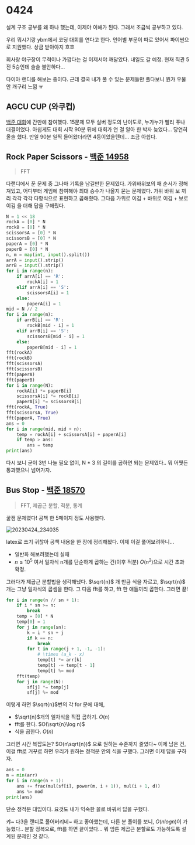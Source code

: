 # 0424

설계 구조 공부를 왜 하나 했는데, 이제야 이해가 된다. 그래서 조금씩 공부하고 있다.

우리 뭐시기랑 ybm에서 코딩 대회를 연다고 한다. 언어별 부문이 따로 있어서 파이썬으로 지원했다. 상금 받아야지 흐흐

회사랑 야구장이 무척이나 가깝다는 걸 이제서야 깨달았다. 내일도 갈 예정. 현재 직관 5전 5승인데 슬슬 불안하다...

다이아 랜디를 해보는 중이다. 근데 결국 내가 풀 수 있는 문제들만 풀다보니 뭔가 우물 안 개구리 느낌 ㅠ



## AGCU CUP (와쿠컵)

[백준 대회](https://www.acmicpc.net/contest/view/967)에 간만에 참여했다. 15문제 모두 실버 정도의 난이도로, 누가누가 빨리 푸나 대결이었다. 아쉽게도 대회 시작 90분 뒤에 대회가 연 걸 알아 한 박자 늦었다... 당연히 올솔 했다. 만일 90분 일찍 들어왔더라면 4등이었을텐데... 조금 아쉽다.



## Rock Paper Scissors - [백준 14958](https://www.acmicpc.net/problem/14958)

> FFT

다랜디에서 푼 문제 중 그나마 기록을 남길만한 문제였다. 가위바위보의 패 순서가 정해져있고, 어디부터 게임에 참여해야 최대 승수가 나올지 묻는 문제였다.
가위 바위 보 끼리 각각 각각 다항식으로 표현하고 곱해줬다. 그다음 가위로 이김 + 바위로 이김 + 보로 이김 을 더해 답을 구해줬다.

```Python
N = 1 << 18
rockA = [0] * N
rockB = [0] * N
scissorsA = [0] * N
scissorsB = [0] * N
paperA = [0] * N
paperB = [0] * N
n, m = map(int, input().split())
arrA = input().strip()
arrB = input().strip()
for i in range(n):
    if arrA[i] == 'R':
        rockA[i] = 1
    elif arrA[i] == 'S':
        scissorsA[i] = 1
    else:
        paperA[i] = 1
mid = N // 2
for i in range(m):
    if arrB[i] == 'R':
        rockB[mid - i] = 1
    elif arrB[i] == 'S':
        scissorsB[mid - i] = 1
    else:
        paperB[mid - i] = 1
fft(rockA)
fft(rockB)
fft(scissorsA)
fft(scissorsB)
fft(paperA)
fft(paperB)
for i in range(N):
    rockA[i] *= paperB[i]
    scissorsA[i] *= rockB[i]
    paperA[i] *= scissorsB[i]
fft(rockA, True)
fft(scissorsA, True)
fft(paperA, True)
ans = 0
for i in range(mid, mid + n):
    temp = rockA[i] + scissorsA[i] + paperA[i]
    if temp > ans:
        ans = temp
print(ans)
```

다시 보니 굳이 3번 나눌 필요 없이, N * 3 의 길이를 곱하면 되는 문제였다.. 뭐 어쩃든 통과했으니 넘어가자.



## Bus Stop - [백준 18570](https://www.acmicpc.net/problem/18570)

> FFT, 제곱근 분할, 적분, 통계

꿀잼 문제였다! 공책 한 5페이지 정도 사용했다.

![20230424_234035](https://user-images.githubusercontent.com/97663863/234031147-fa599569-60e1-4d2b-aa68-f1551dd98054.jpg)

latex로 쓰기 귀찮아 공책 내용을 한 장에 정리해봤다. 이제 이걸 풀어보려하니...

- 일반화 해보려했는데 실패
- $n \le 10^5$ 여서 일차식 n개를 단순하게 곱하는 건(이후 적분) $O(n^2)$으로 시간 초과 확정.

그러다가 제곱근 분할법을 생각해냈다. $\sqrt{n}$ 개 만큼 식을 자르고, $\sqrt{n}$ 개는 그냥 일차식의 곱셈을 한다. 그 다음 fft를 하고, fft 한 애들끼리 곱한다. 그러면 끝!

```Python
for i in range(n // sn + 1):
    if i * sn >= n:
        break
    temp = [0] * N
    temp[0] = 1
    for j in range(sn):
        k = i * sn + j
        if k == n:
            break
        for t in range(j + 1, -1, -1):
            # \times (a_k - x)
            temp[t] *= arr[k]
            temp[t] -= temp[t - 1]
            temp[t] %= mod
    fft(temp)
    for j in range(N):
        sf[j] *= temp[j]
        sf[j] %= mod
```

이렇게 하면 $\sqrt{n}$번의 각 for 문에 대해,

- $\sqrt{n}$개의 일차식을 직접 곱하기. $O(n)$
- fft를 한다. $O(\sqrt{n}\log n)$
- 식을 곱한다. $O(n)$

그러면 시간 복잡도는? $O(n\sqrt{n})$ 으로 원하는 수준까지 줄였다~ 이제 남은 건, 이걸 fft로 거꾸로 하면 우리가 원하는 정적분 안의 식을 구했다. 그러면 이제 답을 구하자.

```Python
ans = 0
m = min(arr)
for i in range(n + 1):
    ans += frac(mul(sf[i], power(m, i + 1)), mul(i + 1, d))
    ans %= mod
print(ans)
```

단순 정적분 대입이다. 요것도 내가 익숙한 꼴로 바꿔서 답을 구했다.

캬~ 다3을 랜디로 풀어버리네~ 하고 좋아했는데, 다른 분 풀이를 보니, $O(nlogn)$이 가능했다.. 분할 정복으로, fft를 하면 끝이었다... 뭐 암튼 제곱근 분할로도 가능하도록 설계된 문제인 것 같다.


